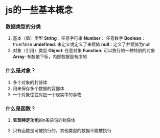 # js的一些基本概念

### 数据类型的分类

1. 基本（值）类型
    **String**：任意字符串
    **Number**： 任意数字
    **Boolean**：true/false
    **undefined**: 未定义或定义了未赋值
    **null**：定义了并赋值为null
2. 对象（引用）类型
    **Object**: 任意对象
    **Function**: 可以执行的一种特别的对象
    **Array**: 有数值下标，内部数据是有序的

### 什么是对象？

1. 多个对象的封装体
2. 用来保存多个数据的容器体
3. 一个对象往往对应一个现实中的事物

### 什么是函数？

1. **实现特定功能**的n条语句的封装体

2. 只有函数是可被执行的，其他类型的数据不能被执行